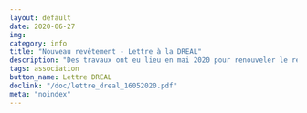 ```yaml
---
layout: default
date: 2020-06-27
img: 
category: info
title: "Nouveau revêtement - Lettre à la DREAL"
description: "Des travaux ont eu lieu en mai 2020 pour renouveler le revêtement de l'autoroute. Est-il plus peformant que le précédent pour absorber le buit ? Nous posons la question à la DREAL. Voici notre lettre adressée à Madame Le Quellec le 16 mai dernier, sans réponse à ce jour."
tags: association
button_name: Lettre DREAL
doclink: "/doc/lettre_dreal_16052020.pdf"
meta: "noindex"
---
```

